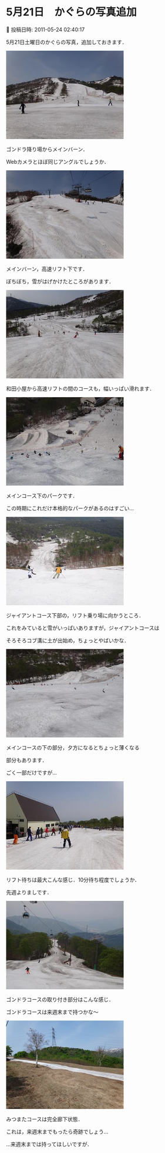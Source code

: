 # 5月21日　かぐらの写真追加

📅 投稿日時: 2011-05-24 02:40:17

5月21日土曜日のかぐらの写真，追加しておきます．







![f944687a28453c2f853ac8c2089dca5c.jpg](images/f944687a28453c2f853ac8c2089dca5c.jpg)




ゴンドラ降り場からメインバーン．


Webカメラとほぼ同じアングルでしょうか．







![eefd2e9e2c6b0a4eaeeb373a4ff1d391.jpg](images/eefd2e9e2c6b0a4eaeeb373a4ff1d391.jpg)




メインバーン，高速リフト下です．


ぼちぼち，雪がはげかけたところがあります．







![b8dcb2bb67ad1bf0e7947c860c80854b.jpg](images/b8dcb2bb67ad1bf0e7947c860c80854b.jpg)




和田小屋から高速リフトの間のコースも，幅いっぱい滑れます．







![f4b5ebf8e11634a00d7dfc0a1f01aa4b.jpg](images/f4b5ebf8e11634a00d7dfc0a1f01aa4b.jpg)




メインコース下のパークです．


この時期にこれだけ本格的なパークがあるのはすごい…







![fedca9faa0b1b6eeb973cd85ba197ae0.jpg](images/fedca9faa0b1b6eeb973cd85ba197ae0.jpg)




ジャイアントコース下部の，リフト乗り場に向かうところ．


これをみていると雪がいっぱいありますが，ジャイアントコースは


そろそろコブ溝に土が出始め，ちょっとやばいかな．







![ccb6c757816aa227ee0b69d03dbf9b45.jpg](images/ccb6c757816aa227ee0b69d03dbf9b45.jpg)




メインコースの下の部分，夕方になるとちょっと薄くなる


部分もあります．


ごく一部だけですが…







![6c63777b001a245064a36fc03abffc37.jpg](images/6c63777b001a245064a36fc03abffc37.jpg)




リフト待ちは最大こんな感じ．10分待ち程度でしょうか．


先週よりましです．







![fe07f1936c18926f3e6ee73571ee82b4.jpg](images/fe07f1936c18926f3e6ee73571ee82b4.jpg)




ゴンドラコースの取り付き部分はこんな感じ．


ゴンドラコースは来週末まで持つかな～







![357413de7aacedd405e5898da16d94cf.jpg](images/357413de7aacedd405e5898da16d94cf.jpg)




みつまたコースは完全廊下状態．


これは，来週末までもったら奇跡でしょう…


…来週末までは持ってほしいですが．
